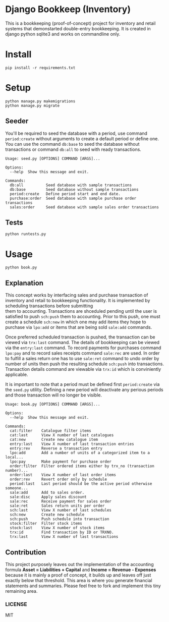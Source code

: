 Django Bookkeep (Inventory)
===

This is a bookkeeping (proof-of-concept) project for inventory and retail systems that demonstarted 
double-entry bookkeeping. It is created in django python sqlite3 and works on commandline only.

# Install

```
pip install -r requirements.txt
```

# Setup

```
python manage.py makemigrations
python manage.py migrate
```

## Seeder

You'll be required to seed the database with a period, use command `period:create` without arguments
to create a default period or define one. You can use the command `db:base` to seed the database
without transactions or command `db:all` to seed with ready transactions.

```
Usage: seed.py [OPTIONS] COMMAND [ARGS]...

Options:
  --help  Show this message and exit.

Commands:
  db:all          Seed database with sample transactions
  db:base         Seed database without sample transactions
  period:create   Define period start and end date.
  purchase:order  Seed database with sample purchase order transactions
  sales:order     Seed database with sample sales order transactions
```

## Tests

```
python runtests.py
```

# Usage

```
python book.py
```

## Explanation

This concept works by interfacing sales and purchase transaction of inventory and retail 
to bookkeeping functionality. It is implemented by scheduling transactions before submitting  
them to accounting. Transactions are shceduled pending until the user is satisfied to push 
`sch:push` them to accounting. Prior to this push, one must create a schedule `sch:new` in 
which one may add items they hope to purchase via `lpo:add` or items that are being sold 
`sale:add` commands.

Once preferred scheduled transaction is pushed, the transaction can be viewed via `trx:last`
command. The details of bookkeeping can be viewed via the `entry:last` command. To record payments
for purchases command `lpo:pay` and to record sales receipts command `sale:rec` are used. In order 
to fulfill a sales return one has to use `sale:ret` command to undo order by number of units then
push the resulting schedule `sch:push` into transactions. Transaction details command are viewable
via `trx:id` which is conviniently applicable.

It is important to note that a period must be defined first `period:create` via the `seed.py`
utility. Defining a new period will deactivate any perious periods and those transaction will
no longer be visible.

```
Usage: book.py [OPTIONS] COMMAND [ARGS]...

Options:
  --help  Show this message and exit.

Commands:
  cat:filter    Catalogue filter items
  cat:last      View X number of last catalogues
  cat:new       Create new catalogue item
  entry:last    View X number of last transaction entries
  entry:rev     Reverse a transaction entry
  lpo:add       Add a number of units of a categorized item to a local...
  lpo:pay       Make payment for purchase order
  order:filter  Filter ordered items either by trx_no (transaction number)...
  order:last    View X number of last order items
  order:rev     Revert order only by schedule
  period:last   Last period should be the active period otherwise someone...
  sale:add      Add to sales order.
  sale:disc     Apply sales discount
  sale:rec      Receive payment for sales order
  sale:ret      Sales return units per order
  sch:last      View X number of last schedules
  sch:new       Create new schedule
  sch:push      Push schedule into transaction
  stock:filter  Filter stock items
  stock:last    View X number of stock items
  trx:id        Find transaction by ID or TRXNO.
  trx:last      View X number of last transactions
```

## Contribution

This project purposely leaves out the implementation of the accounting formula 
**Asset = Liabilities + Capital** and **Income = Revenue - Expenses** because it is mainly a proof of concept, it builds up and leaves off just exactly below that threshold. 
This area is where you generate financial statements and summaries. Please feel free to fork 
and implement this tiny remaining area.

### LICENSE

MIT